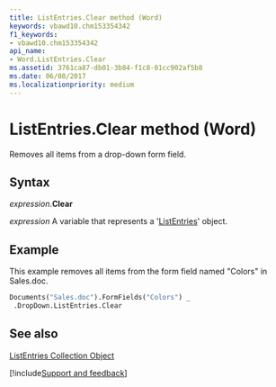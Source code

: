 ```yaml
---
title: ListEntries.Clear method (Word)
keywords: vbawd10.chm153354342
f1_keywords:
- vbawd10.chm153354342
api_name:
- Word.ListEntries.Clear
ms.assetid: 3761ca87-db01-3b84-f1c8-01cc902af5b8
ms.date: 06/08/2017
ms.localizationpriority: medium
---
```



# ListEntries.Clear method (Word)

Removes all items from a drop-down form field.


## Syntax

_expression_.**Clear**

_expression_ A variable that represents a '[ListEntries](Word.listentries.md)' object.


## Example

This example removes all items from the form field named "Colors" in Sales.doc.


```vb
Documents("Sales.doc").FormFields("Colors") _ 
 .DropDown.ListEntries.Clear
```


## See also


[ListEntries Collection Object](Word.listentries.md)

[!include[Support and feedback](~/includes/feedback-boilerplate.md)]